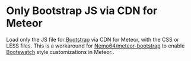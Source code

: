 Only Bootstrap JS via CDN for Meteor
====================================
Load only the JS file for [Bootstrap](http://getbootstrap.com/) via CDN for Meteor, with the CSS or LESS files.
This is a workaround for [Nemo64/meteor-bootstrap](https://github.com/Nemo64/meteor-bootstrap/issues/4) to enable [Bootswatch](https://bootswatch.com/) style customizations in Meteor..
